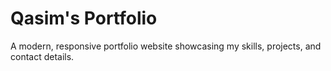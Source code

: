 # Qasim's Portfolio

A modern, responsive portfolio website showcasing my skills, projects, and contact details.
